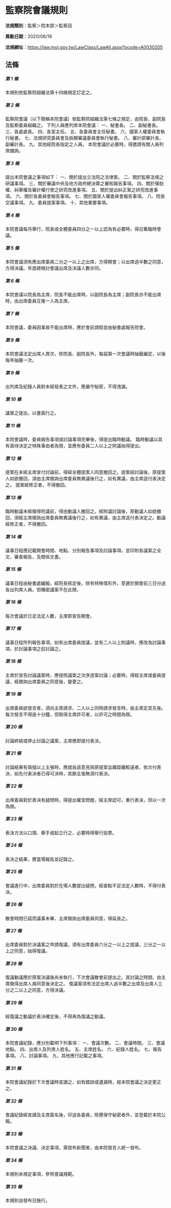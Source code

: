 # 監察院會議規則

**法規類別**：監察＞院本部＞監察目

**異動日期**：2020/06/16  

**法規網址**：https://law.moj.gov.tw/LawClass/LawAll.aspx?pcode=A0030205





## 法條
##### 第 1 條
本規則依監察院組織法第十四條規定訂定之。

##### 第 2 條
監察院會議（以下簡稱本院會議）依監察院組織法第七條之規定，由院長、副院長及監察委員組織之。
下列人員應列席本院會議：
一、秘書長。
二、副秘書長。
三、各處處長。
四、各室主任。
五、各委員會主任秘書。
六、國家人權委員會執行秘書。
七、法規研究委員會及訴願審議委員會執行秘書。
八、審計部審計長、副審計長。
九、其他經院長指定之人員。
本院會議於必要時，得邀請有關人員列席備詢。

##### 第 3 條
提出本院會議之事項如下：
一、關於提出立法院之法律案。
二、關於監察法規之研議事項。
三、關於審議中央及地方政府總決算之審核報告事項。
四、關於彈劾權、糾舉權及審計權行使之研究改進事項。
五、關於提出糾正案之研究改進事項。
六、關於各委員會報告事項。
七、關於國家人權委員會報告事項。
八、院長交議事項。
九、委員提案事項。
十、其他重要事項。

##### 第 4 條
本院會議每月舉行，院長或全體委員四分之一以上認為有必要時，得召集臨時會議。

##### 第 5 條
本院會議須有應出席委員二分之一以上之出席，方得開會；以出席過半數之同意，方得決議。年度總檢討會議出席及決議人數亦同。

##### 第 6 條
本院會議以院長為主席，院長不能出席時，以副院長為主席；副院長亦不能出席時，由出席委員互推一人為主席。

##### 第 7 條
本院會議，委員因事故不能出席時，應於會前請假並由秘書處報告院會。

##### 第 8 條
本院會議法定出席人席次，除院長、副院長外，每屆第一次會議時抽籤編定，以後每年抽籤一次。

##### 第 9 條
出列席及紀錄人員對未經發表之文件，應嚴守秘密，不得洩漏。

##### 第 10 條
議案之提出，以書面行之。

##### 第 11 條
本院會議時，委員報告事項或討論事項完畢後，得提出臨時動議。
臨時動議以具有亟待決定之特殊事由者為限，並應有委員二人以上之附議始得提出。

##### 第 12 條
提案在未經主席宣付討論前，得經全體提案人同意撤回之。提案經討論後，原提案人如欲撤回，須由主席徵詢出席委員無異議後行之，如有異議，由主席逕付表決定之。
提案經修正者，不得撤回。

##### 第 13 條
臨時動議未經徵得附議前，得由動議人撤回之。經附議討論後，原動議人如欲撤回，須經主席徵詢出席委員無異議後行之，如有異議，由主席逕付表決定之。動議經修正者，不得撤回。

##### 第 14 條
議事日程應記載開會時間、地點、分別報告事項及討論事項，並印附各議案之全文，審查報告，及關係文書。

##### 第 15 條
議事日程由秘書處編擬，經院長核定後，除有特殊情形外，至遲於開會前三日分送各出列席人員。但機密議案不在此限。

##### 第 16 條
每次會議於已足法定人數，主席即宣告開會。

##### 第 17 條
議事日程所列報告事項，如有出席委員提議，並有二人以上附議時，應改為討論事項，於討論事項之前討論之。

##### 第 18 條
主席於宣告討論議案時，應按照議案之次序逐案討論；必要時，得經主席或委員提議，經徵詢出席委員之同意後，變更之。

##### 第 19 條
出席委員欲發言者，須向主席請求，二人以上同時請求發言時，由主席定其先後。
每次發言不得逾十分鐘，但取得主席許可者，以許可之時間為限。

##### 第 20 條
討論終結或停止討論之議案，主席應即提付表決。

##### 第 21 條
討論結果有兩個以上主張時，應就各該意見與原提案旨趣距離較遠者，依次付表決，如先付表決者已得可決時，其餘主張無須付表決。

##### 第 22 條
出席委員對於表決有疑問時，得提出權宜問題，經主席認可，重行表決，但以一次為限。

##### 第 23 條
表決方法以口頭、舉手或起立行之，必要時得舉行投票。

##### 第 24 條
表決之結果，應當場報告並記錄之。

##### 第 25 條
會議進行中，出席委員對於在場人數提出疑問，經查點不足法定人數時，不得付表決。

##### 第 26 條
散會時間已屆而議事未畢，主席徵詢出席委員同意，得延長之。

##### 第 27 條
出席委員對於決議案之申請復議，須有出席委員六分之一以上之提議，三分之一以上之同意，始得復議。

##### 第 28 條
復議動議應於原案決議後尚未執行，下次會議散會前提出之。其討論之時間，由主席徵得出席人員同意後決定之。
復議案須有法定出席人過半數之出席及出席人三分之二以上之同意，方得決議。

##### 第 29 條
經復議之動議於表決確定後，不得再為復議之動議。

##### 第 30 條
本院會議紀錄，應分別載明下列事項：
一、會議次數。
二、會議時間。
三、會議地點。
四、出席人及列席人姓名。
五、主席姓名。
六、紀錄人姓名。
七、報告事項。
八、討論事項。
九、其他應行記載之事項。

##### 第 31 條
本院會議紀錄於下次會議時宣讀之，如有錯誤或遺漏時，經本院會議之決定更正之。

##### 第 32 條
會議紀錄經宣讀及主席簽名後，印送各委員，除應保守秘密者外，並登載於本院公報。

##### 第 33 條
本院會議之決議、決定事項，需發布新聞者，由本院發言人統一發布。

##### 第 34 條
本規則未規定事項，參照會議規範。

##### 第 35 條
本規則自發布日施行。


